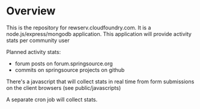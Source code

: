 # Overview
This is the repository for rewserv.cloudfoundry.com. 
It is a node.js/express/mongodb application.
This application will provide activity stats per community user

Planned activity stats:
* forum posts on forum.springsource.org
* commits on springsource projects on github

There's a javascript that will collect stats in real time from form submissions
on the client browsers (see public/javascripts)

A separate cron job will collect stats.

